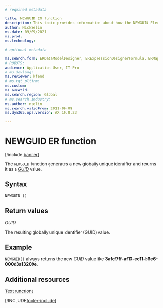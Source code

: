 ```yaml
---
# required metadata

title: NEWGUID ER function
description: This topic provides information about how the NEWGUID Electronic reporting (ER) function is used.
author: NickSelin
ms.date: 09/09/2021
ms.prod: 
ms.technology: 

# optional metadata

ms.search.form: ERDataModelDesigner, ERExpressionDesignerFormula, ERMappedFormatDesigner, ERModelMappingDesigner
# ROBOTS: 
audience: Application User, IT Pro
# ms.devlang: 
ms.reviewer: kfend
# ms.tgt_pltfrm: 
ms.custom: 
ms.assetid: 
ms.search.region: Global
# ms.search.industry: 
ms.author: nselin
ms.search.validFrom: 2021-09-08
ms.dyn365.ops.version: AX 10.0.23

---
```


# NEWGUID ER function

[!include [banner](../includes/banner.md)]

The `NEWGUID` function generates a new globally unique identifier and returns it as a *[GUID](er-formula-supported-data-types-primitive.md#guid)* value.

## Syntax

```vb
NEWGUID ()
```

## Return values

*GUID*

The resulting globally unique identifier (GUID) value.

## Example

`NEWGUID()` always returns the new *GUID* value like **3afcf7ff-af10-ec11-b6e6-000d3a13209e**.

## Additional resources

[Text functions](er-functions-category-text.md)


[!INCLUDE[footer-include](../../../includes/footer-banner.md)]
